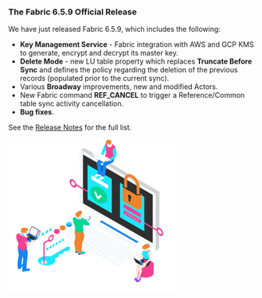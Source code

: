 ### The Fabric 6.5.9 Official Release

We have just released Fabric 6.5.9, which includes the following:

* **Key Management Service** - Fabric integration with AWS and GCP KMS to generate, encrypt and decrypt its master key.
* **Delete Mode** - new LU table property which replaces **Truncate Before Sync** and defines the policy regarding the deletion of the previous records (populated prior to the current sync).
* Various **Broadway** improvements, new and modified Actors.
* New Fabric command **REF_CANCEL** to trigger a Reference/Common table sync activity cancellation.
* **Bug fixes**.

See the [Release Notes]() for the full list.

<img src="images/img14.png" alt="image" style="zoom: 80%;" />

